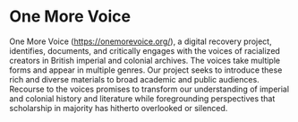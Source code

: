 # One More Voice
One More Voice (https://onemorevoice.org/), a digital recovery project,  identifies, documents, and critically engages with the voices of racialized creators in British imperial and colonial archives. The voices take multiple forms and appear in multiple genres. Our project seeks to introduce these rich and diverse materials to broad academic and public audiences. Recourse to the voices  promises to transform our understanding of imperial and colonial history and literature while foregrounding perspectives that scholarship in majority has hitherto overlooked or silenced.
